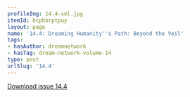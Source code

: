 ```yaml
---
profileImg: 14.4-sml.jpg
itemId: bcphbrptpuy
layout: page
name: '14.4: Dreaming Humanity''s Path: Beyond the Veil'
tags:
- hasAuthor: dreamnetwork
- hasTag: dream-network-volume-14
type: post
urlSlug: '14.4'
---
```

<a href="../files/pdfs/Volume_14/14.4-Dream-Network_Volume-14_No-4.pdf" download="">Download issue 14.4</a>